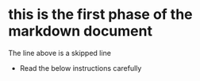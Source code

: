 # this is the first phase of the markdown document
 
 The line above is a skipped line
  * Read the below instructions carefully 
